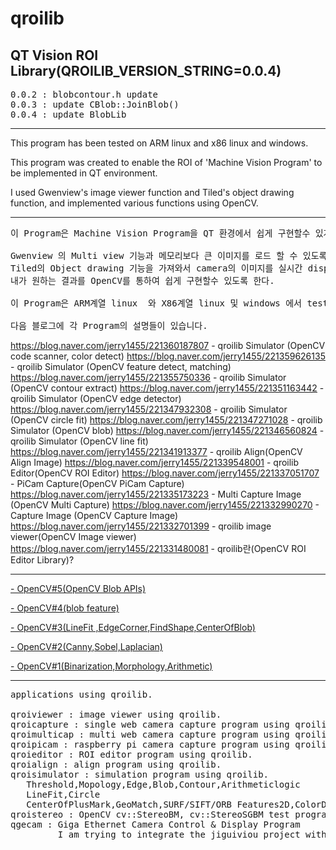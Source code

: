 # qroilib
QT Vision ROI Library(QROILIB_VERSION_STRING=0.0.4)
-----
<pre>
0.0.2 : blobcontour.h update
0.0.3 : update CBlob::JoinBlob()
0.0.4 : update BlobLib
</pre>
-----

This program has been tested on ARM linux and x86 linux and windows.

This program was created to enable the ROI of 'Machine Vision Program' to be implemented in QT environment.

I used Gwenview's image viewer function and Tiled's object drawing function, and implemented various functions using OpenCV.

-----
<pre>
이 Program은 Machine Vision Program을 QT 환경에서 쉽게 구현할수 있게 하기 위해 작성되었다.

Gwenview 의 Multi view 기능과 메모리보다 큰 이미지를 로드 할 수 있도록 작성된 이미지 viewer기능을 이용하고,
Tiled의 Object drawing 기능을 가져와서 camera의 이미지를 실시간 display하면서 vision ROI를 작성하여,
내가 원하는 결과를 OpenCV를 통하여 쉽게 구현할수 있도록 한다.

이 Program은 ARM계열 linux  와 X86계열 linux 및 windows 에서 test되었다.

다음 블로그에 각 Program의 설명들이 있습니다.
</pre>
https://blog.naver.com/jerry1455/221360187807 - qroilib Simulator (OpenCV code scanner, color detect)
https://blog.naver.com/jerry1455/221359626135 - qroilib Simulator (OpenCV feature detect, matching)
https://blog.naver.com/jerry1455/221355750336 - qroilib Simulator (OpenCV contour extract)
https://blog.naver.com/jerry1455/221351163442 - qroilib Simulator (OpenCV edge detector)
https://blog.naver.com/jerry1455/221347932308 - qroilib Simulator (OpenCV circle fit)
https://blog.naver.com/jerry1455/221347271028 - qroilib Simulator (OpenCV blob)
https://blog.naver.com/jerry1455/221346560824 - qroilib Simulator (OpenCV line fit)
https://blog.naver.com/jerry1455/221341913377 - qroilib Align(OpenCV Align Image)
https://blog.naver.com/jerry1455/221339548001 - qroilib Editor(OpenCV ROI Editor)
https://blog.naver.com/jerry1455/221337051707 - PiCam Capture(OpenCV PiCam Capture)
https://blog.naver.com/jerry1455/221335173223 - Multi Capture Image (OpenCV Multi Capture)
https://blog.naver.com/jerry1455/221332990270 - Capture Image (OpenCV Capture Image)
https://blog.naver.com/jerry1455/221332701399 - qroilib image viewer(OpenCV Image viewer)
https://blog.naver.com/jerry1455/221331480081 - qroilib란(OpenCV ROI Editor Library)?

-----
<a href="https://blog.naver.com/jerry1455/221368080208"> - OpenCV#5(OpenCV Blob APIs)</a></p>
<a href="https://blog.naver.com/jerry1455/221365405520"> - OpenCV#4(blob feature)</a></p>
<a href="https://blog.naver.com/jerry1455/221359367760"> - OpenCV#3(LineFit ,EdgeCorner,FindShape,CenterOfBlob)</a></p>
<a href="https://blog.naver.com/jerry1455/221354695256"> - OpenCV#2(Canny,Sobel,Laplacian)</a></p>
<a href="https://blog.naver.com/jerry1455/221341480823"> - OpenCV#1(Binarization,Morphology,Arithmetic)</a></p>

-----

<pre>
applications using qroilib.

qroiviewer : image viewer using qroilib.
qroicapture : single web camera capture program using qroilib.
qroimulticap : multi web camera capture program using qroilib.
qroipicam : raspberry pi camera capture program using qroilib.
qroieditor : ROI editor program using qroilib.
qroialign : align program using qroilib.
qroisimulator : simulation program using qroilib.
   Threshold,Mopology,Edge,Blob,Contour,Arithmeticlogic
   LineFit,Circle
   CenterOfPlusMark,GeoMatch,SURF/SIFT/ORB Features2D,ColorDetect
qroistereo : OpenCV cv::StereoBM, cv::StereoSGBM test program using qroilib
qgecam : Giga Ethernet Camera Control & Display Program
         I am trying to integrate the jiguiviou project with qroilib.
</pre>
